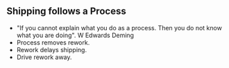 ## Shipping follows a Process

- "If you cannot explain what you do as a process. Then you do not know what you are doing". W Edwards Deming
- Process removes rework.
- Rework delays shipping.
- Drive rework away.
